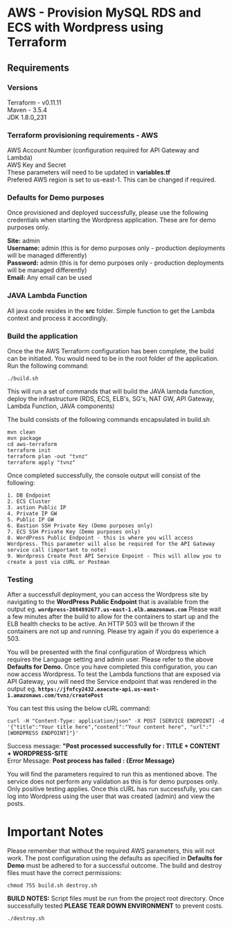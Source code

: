 # AWS - Provision MySQL RDS and ECS with Wordpress using Terraform

## Requirements
### Versions
Terraform - v0.11.11  
Maven - 3.5.4  
JDK 1.8.0_231
  
  
  
### Terraform provisioning requirements - AWS
AWS Account Number (configuration required for API Gateway and Lambda)   
AWS Key and Secret  
These parameters will need to be updated in **variables.tf**  
Prefered AWS region is set to us-east-1. This can be changed if required.  
  
  
### Defaults for Demo purposes
Once provisioned and deployed successfully, please use the following credentials when starting the Wordpress application. These are for demo purposes only.  
  
  
 **Site:** admin  
 **Username:** admin (this is for demo purposes only - production deployments will be managed differently)  
 **Password:** admin (this is for demo purposes only - production deployments will be managed differently)  
 **Email:** Any email can be used  
   
   
### JAVA Lambda Function  
All java code resides in the **src** folder. Simple function to get the Lambda context and process it accordingly.  
  
  
### Build the application
Once the the AWS Terraform configuration has been complete, the build can be initiated. You would need to be in the root folder of the application. Run the following command:  
  
```
./build.sh
```
  
This will run a set of commands that will build the JAVA lambda function, deploy the infrastructure (RDS, ECS, ELB's, SG's, NAT GW, API Gateway, Lambda Function, JAVA components)  
  
The build consists of the following commands encapsulated in build.sh  
```
mvn clean  
mvn package  
cd aws-terraform  
terraform init  
terraform plan -out "tvnz"  
terraform apply "tvnz"  
``` 
  
Once completed successfully, the console output will consist of the following:  
```
1. DB Endpoint  
2. ECS Cluster  
3. astion Public IP  
4. Private IP GW  
5. Public IP GW  
6. Bastion SSH Private Key (Demo purposes only)  
7. ECS SSH Private Key (Demo purposes only)  
8. WordPress Public Endpoint - this is where you will access Wordpress. This parameter will also be required for the API Gateway service call (important to note)  
9. Wordpress Create Post API Service Enpoint - This will allow you to create a post via cURL or Postman 
```  
  
### Testing  
After a successfull deployment, you can access the Wordpress site by navigating to the **WordPress Public Endpoint** that is available from the output eg. **``wordpress-2084892677.us-east-1.elb.amazonaws.com``**  Please wait a few minutes after the build to allow for the containers to start up and the ELB health checks to be active. An HTTP 503 will be thrown if the containers are not up and running. Please try again if you do experience a 503.    
  
You will be presented with the final configuration of Wordpress which requires the Language setting and admin user. Please refer to the above **Defaults for Demo.** Once you have completed this configuration, you can now access Wordpress. To test the Lambda functions that are exposed via API Gateway, you will need the Service endpoint that was rendered in the output eg. **``https://jfnfcy2432.execute-api.us-east-1.amazonaws.com/tvnz/createPost``**  
  
You can test this using the below cURL command:  
  
```  
curl -H "Content-Type: application/json" -X POST [SERVICE ENDPOINT] -d '{"title":"Your title here","content":"Your content here", "url":"[WORDPRESS ENDPOINT]"}'  
```  

Success message: **"Post processed successfully for : TITLE + CONTENT + WORDPRESS-SITE**  
Error Message: **Post process has failed : {Error Message}**
  
You will find the parameters required to run this as mentioned above. The service does not perform any validation as this is for demo purposes only. Only positive testing applies. Once this cURL has run successfully, you can log into Wordpress using the user that was created (admin) and view the posts.  
  
  
# Important Notes  
Please remember that without the required AWS parameters, this will not work. The post configuration using the defaults as specified in **Defaults for Demo** must be adhered to for a successful outcome. The build and destroy files must have the correct permissions:  
  
```
chmod 755 build.sh destroy.sh
```  
  
**BUILD NOTES:** Script files must be run from the project root directory. Once successfully tested **PLEASE TEAR DOWN ENVIRONMENT** to prevent costs.  
  
```
./destroy.sh
```
  
  


   
   
 
  
